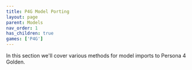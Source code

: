 ```yaml
---
title: P4G Model Porting
layout: page
parent: Models
nav_order: 1
has_children: true
games: ['P4G']
---
```


In this section we'll cover various methods for model imports to Persona 4 Golden.